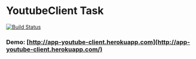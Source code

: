 # YoutubeClient Task

[![Build Status](https://travis-ci.org/NexGenUA/youtube-client.svg?branch=task-5)](https://travis-ci.org/github/NexGenUA/youtube-client)

### Demo: [http://app-youtube-client.herokuapp.com](http://app-youtube-client.herokuapp.com/)
